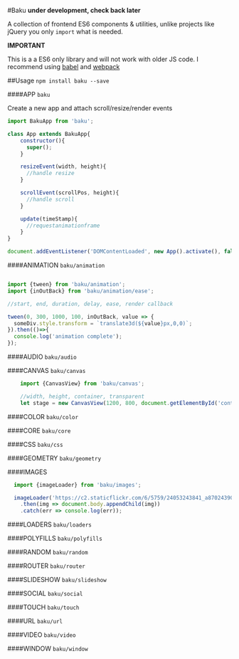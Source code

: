 #Baku
**under development, check back later**

A collection of frontend ES6 components & utilities, unlike projects like jQuery you only `import` what is needed.

**IMPORTANT**

This is a a ES6 only library and will not work with older JS code.
I recommend using [babel](https://github.com/babel/babel) and [webpack](https://github.com/webpack/webpack)

##Usage
`npm install baku --save`

####APP
`baku`

Create a new app and attach scroll/resize/render events

```javascript
import BakuApp from 'baku';

class App extends BakuApp{
    constructor(){
      super();
    }

    resizeEvent(width, height){
      //handle resize
    }

    scrollEvent(scrollPos, height){
      //handle scroll
    }

    update(timeStamp){
      //requestanimationframe
    }
}

document.addEventListener('DOMContentLoaded', new App().activate(), false);

```

####ANIMATION
`baku/animation`

```javascript

import {tween} from 'baku/animation';
import {inOutBack} from 'baku/animation/ease';

//start, end, duration, delay, ease, render callback

tween(0, 300, 1000, 100, inOutBack, value => {
  someDiv.style.transform = `translate3d(${value}px,0,0)`;
}).then(()=>{
  console.log('animation complete');
});

```

####AUDIO
`baku/audio`

####CANVAS
`baku/canvas`

```javascript
	import {CanvasView} from 'baku/canvas';

	//width, height, container, transparent
	let stage = new CanvasView(1200, 800, document.getElementById('container'), false);


```

####COLOR
`baku/color`

####CORE
`baku/core`

####CSS
`baku/css`

####GEOMETRY
`baku/geometry`

####IMAGES
```javascript
  import {imageLoader} from 'baku/images';

  imageLoader('https://c2.staticflickr.com/6/5759/24053243841_a870243909.jpg')
    .then(img => document.body.appendChild(img))
    .catch(err => console.log(err));
```

####LOADERS
`baku/loaders`

####POLYFILLS
`baku/polyfills`

####RANDOM
`baku/random`

####ROUTER
`baku/router`

####SLIDESHOW
`baku/slideshow`

####SOCIAL
`baku/social`

####TOUCH
`baku/touch`

####URL
`baku/url`

####VIDEO
`baku/video`

####WINDOW
`baku/window`
